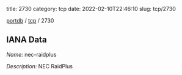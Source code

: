 title: 2730
category: tcp
date: 2022-02-10T22:46:10
slug: tcp/2730

[portdb](/) / [tcp](/category/tcp.html) / 2730


## IANA Data

_Name:_ nec-raidplus

_Description:_ NEC RaidPlus

